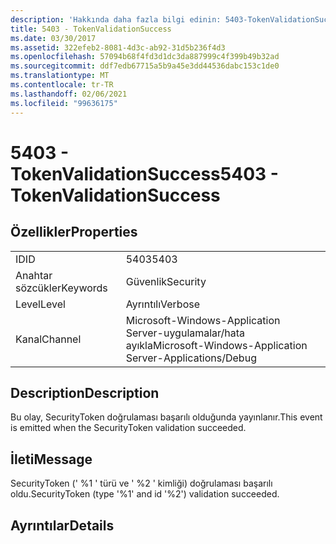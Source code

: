 ```yaml
---
description: 'Hakkında daha fazla bilgi edinin: 5403-TokenValidationSuccess'
title: 5403 - TokenValidationSuccess
ms.date: 03/30/2017
ms.assetid: 322efeb2-8081-4d3c-ab92-31d5b236f4d3
ms.openlocfilehash: 57094b68f4fd3d1dc3da887999c4f399b49b32ad
ms.sourcegitcommit: ddf7edb67715a5b9a45e3dd44536dabc153c1de0
ms.translationtype: MT
ms.contentlocale: tr-TR
ms.lasthandoff: 02/06/2021
ms.locfileid: "99636175"
---
```

# <a name="5403---tokenvalidationsuccess"></a><span data-ttu-id="a5a8d-103">5403 - TokenValidationSuccess</span><span class="sxs-lookup"><span data-stu-id="a5a8d-103">5403 - TokenValidationSuccess</span></span>

## <a name="properties"></a><span data-ttu-id="a5a8d-104">Özellikler</span><span class="sxs-lookup"><span data-stu-id="a5a8d-104">Properties</span></span>  
  
|||  
|-|-|  
|<span data-ttu-id="a5a8d-105">ID</span><span class="sxs-lookup"><span data-stu-id="a5a8d-105">ID</span></span>|<span data-ttu-id="a5a8d-106">5403</span><span class="sxs-lookup"><span data-stu-id="a5a8d-106">5403</span></span>|  
|<span data-ttu-id="a5a8d-107">Anahtar sözcükler</span><span class="sxs-lookup"><span data-stu-id="a5a8d-107">Keywords</span></span>|<span data-ttu-id="a5a8d-108">Güvenlik</span><span class="sxs-lookup"><span data-stu-id="a5a8d-108">Security</span></span>|  
|<span data-ttu-id="a5a8d-109">Level</span><span class="sxs-lookup"><span data-stu-id="a5a8d-109">Level</span></span>|<span data-ttu-id="a5a8d-110">Ayrıntılı</span><span class="sxs-lookup"><span data-stu-id="a5a8d-110">Verbose</span></span>|  
|<span data-ttu-id="a5a8d-111">Kanal</span><span class="sxs-lookup"><span data-stu-id="a5a8d-111">Channel</span></span>|<span data-ttu-id="a5a8d-112">Microsoft-Windows-Application Server-uygulamalar/hata ayıkla</span><span class="sxs-lookup"><span data-stu-id="a5a8d-112">Microsoft-Windows-Application Server-Applications/Debug</span></span>|  
  
## <a name="description"></a><span data-ttu-id="a5a8d-113">Description</span><span class="sxs-lookup"><span data-stu-id="a5a8d-113">Description</span></span>  

 <span data-ttu-id="a5a8d-114">Bu olay, SecurityToken doğrulaması başarılı olduğunda yayınlanır.</span><span class="sxs-lookup"><span data-stu-id="a5a8d-114">This event is emitted when the SecurityToken validation succeeded.</span></span>  
  
## <a name="message"></a><span data-ttu-id="a5a8d-115">İleti</span><span class="sxs-lookup"><span data-stu-id="a5a8d-115">Message</span></span>  

 <span data-ttu-id="a5a8d-116">SecurityToken (' %1 ' türü ve ' %2 ' kimliği) doğrulaması başarılı oldu.</span><span class="sxs-lookup"><span data-stu-id="a5a8d-116">SecurityToken (type '%1' and id '%2') validation succeeded.</span></span>  
  
## <a name="details"></a><span data-ttu-id="a5a8d-117">Ayrıntılar</span><span class="sxs-lookup"><span data-stu-id="a5a8d-117">Details</span></span>
